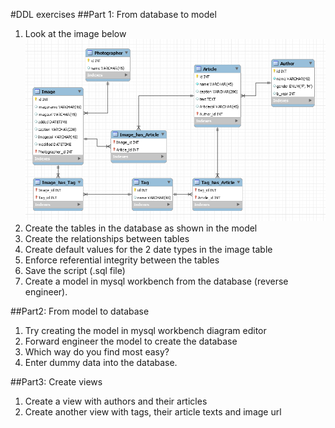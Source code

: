 #DDL exercises
##Part 1: From database to model
1. Look at the image below
![text](../img/model.png)
2. Create the tables in the database as shown in the model
3. Create the relationships between tables
4. Create default values for the 2 date types in the image table
5. Enforce referential integrity between the tables
6. Save the script (.sql file)
7. Create a model in mysql workbench from the database (reverse engineer).

##Part2: From model to database
1. Try creating the model in mysql workbench diagram editor
2. Forward engineer the model to create the database
3. Which way do you find most easy?
4. Enter dummy data into the database.

##Part3: Create views
1. Create a view with authors and their articles
2. Create another view with tags, their article texts and image url